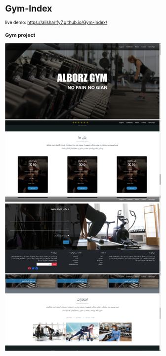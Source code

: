 # Gym-Index


live demo:
https://alisharify7.github.io/Gym-Index/



### Gym project

<img src="https://github.com/alisharify7/Html-Page/blob/main/Indexs-pages/03-Gym/Docs/gym.png" width="600px">
<img src="https://github.com/alisharify7/Html-Page/blob/main/Indexs-pages/03-Gym/Docs/gym1.png" width="600px">
<img src="https://github.com/alisharify7/Html-Page/blob/main/Indexs-pages/03-Gym/Docs/gym2.png" width="600px">
<img src="https://github.com/alisharify7/Html-Page/blob/main/Indexs-pages/03-Gym/Docs/gym3.png" width="600px">
